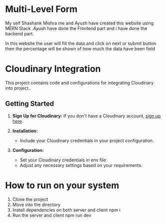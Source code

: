 # Multi-Level Form

My self Shashank Mishra me and Ayush have created this website using MERN Stack .Ayush have done the Frontend part and i have done the backend part.

In this website the user will fill the data and click on next or submit button then the percentage will be shown of how much the data have been field


# Cloudinary Integration


This project contains code and configurations for integrating Cloudinary into project..

## Getting Started

1. **Sign Up for Cloudinary:** If you don't have a Cloudinary account, [sign up here](https://cloudinary.com/users/register/free).

2. **Installation:**
   
   - Include your Cloudinary credentials in your project configuration.

3. **Configuration:**
   - Set your Cloudinary credentials in env file 
   - Adjust any necessary settings based on your requirements.



# How to run on your system

1. Clone the project
2. Move into the directory
3. Install dependencies on both server and client
    npm i
4. Run the server and client
    npm run dev
